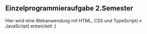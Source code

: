 ## Einzelprogrammieraufgabe 2.Semester

Hier wird eine Webanwendung mit HTML, CSS und TypeScript(-> JavaScript) entwickelt :)
